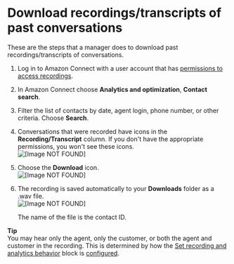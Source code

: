 # Download recordings/transcripts of past conversations<a name="download-recordings"></a>

These are the steps that a manager does to download past recordings/transcripts of conversations\.

1. Log in to Amazon Connect with a user account that has [permissions to access recordings](assign-permssions-to-review-recordings.md)\.

1. In Amazon Connect choose **Analytics and optimization**, **Contact search**\. 

1. Filter the list of contacts by date, agent login, phone number, or other criteria\. Choose **Search**\.

1. Conversations that were recorded have icons in the **Recording/Transcript** column\. If you don't have the appropriate permissions, you won't see these icons\.  
![\[Image NOT FOUND\]](http://docs.aws.amazon.com/connect/latest/adminguide/images/recording-icons.png)

1. Choose the **Download** icon\.   
![\[Image NOT FOUND\]](http://docs.aws.amazon.com/connect/latest/adminguide/images/download-recordings.png)

1. The recording is saved automatically to your **Downloads** folder as a \.wav file\.   
![\[Image NOT FOUND\]](http://docs.aws.amazon.com/connect/latest/adminguide/images/downloaded-wav-files.png)

   The name of the file is the contact ID\. 

**Tip**  
You may hear only the agent, only the customer, or both the agent and customer in the recording\. This is determined by how the [Set recording and analytics behavior](set-recording-behavior.md) block is [configured](set-up-recordings.md#how-to-set-up-recording-behavior)\. 